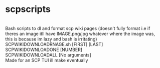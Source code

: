 # scpscripts
<br />Bash scripts to dl and format scp wiki pages (doesn't fully format i.e if theres an image itll have IMAGE.png/jpg whatever where the image was, this is because im lazy and bash is irritating)
<br />SCPWIKIDOWNLOADRNAGE.sh [FIRST] [LAST]
<br />SCPWIKIDOWNLOADONE [NUMBER]
<br />SCPWIKIDOWNLOADALL [No arguments]
<br />Made for an SCP TUI ill make eventually
